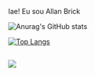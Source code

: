Iae! Eu sou Allan Brick

![Anurag's GitHub stats](https://github-readme-stats.vercel.app/api?username=AllanBrick&show_icons=true&theme=dark)

[![Top Langs](https://github-readme-stats.vercel.app/api/top-langs/?username=AllanBrick&theme=dark)](https://github.com/anuraghazrs/github-readme-stats)


##
  
  
  </div>

<div>
  
  <a href="https://www.instagram.com/allanbrick_013"><img src="https://img.shields.io/badge/Instagram-E4405F?style=for-the-badge&logo=instagram&logoColor=white" target="_blank"> </a>
 
  
  </div>


